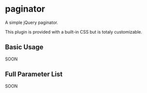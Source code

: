 paginator
=========

A simple jQuery paginator.

This plugin is provided with a built-in CSS but is totaly customizable.


Basic Usage
----------

SOON


Full Parameter List
----------

SOON

